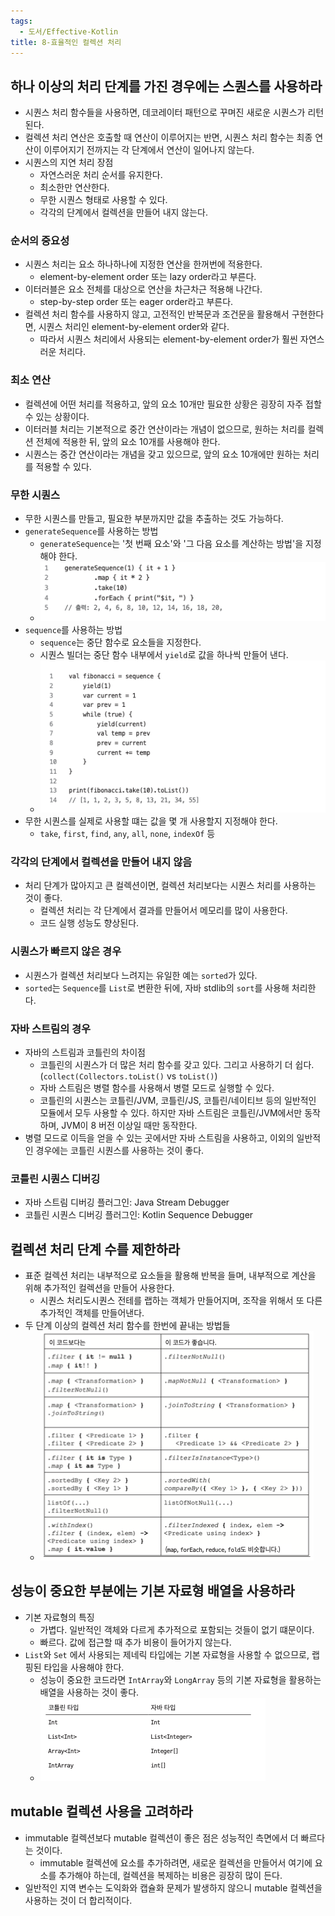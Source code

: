 ```yaml
---
tags:
  - 도서/Effective-Kotlin
title: 8-효율적인 컬렉션 처리
---
```




## 하나 이상의 처리 단계를 가진 경우에는 스퀀스를 사용하라

- 시퀀스 처리 함수들을 사용하면, 데코레이터 패턴으로 꾸며진 새로운 시퀀스가 리턴된다.
- 컬렉션 처리 연산은 호출할 때 연산이 이루어지는 반면, 시퀀스 처리 함수는 최종 연산이 이루어지기 전까지는 각 단계에서 연산이 일어나지 않는다.
- 시퀀스의 지연 처리 장점
	- 자연스러운 처리 순서를 유지한다.
	- 최소한만 연산한다.
	- 무한 시퀀스 형태로 사용할 수 있다.
	- 각각의 단계에서 컬렉션을 만들어 내지 않는다.

### 순서의 중요성

- 시퀀스 처리는 요소 하나하나에 지정한 연산을 한꺼번에 적용한다.
	- element-by-element order 또는 lazy order라고 부른다.
- 이터러블은 요소 전체를 대상으로 연산을 차근차근 적용해 나간다.
	- step-by-step order 또는 eager order라고 부른다.
- 컬렉션 처리 함수를 사용하지 않고, 고전적인 반복문과 조건문을 활용해서 구현한다면, 시퀀스 처리인 element-by-element order와 같다.
	- 따라서 시퀀스 처리에서 사용되는 element-by-element order가 훨씬 자연스러운 처리다.

### 최소 연산

- 컬렉션에 어떤 처리를 적용하고, 앞의 요소 10개만 필요한 상황은 굉장히 자주 접할 수 있는 상황이다.
- 이터러블 처리는 기본적으로 중간 연산이라는 개념이 없으므로, 원하는 처리를 컬렉션 전체에 적용한 뒤, 앞의 요소 10개를 사용해야 한다.
- 시퀀스는 중간 연산이라는 개념을 갖고 있으므로, 앞의 요소 10개에만 원하는 처리를 적용할 수 있다.

### 무한 시퀀스

- 무한 시퀀스를 만들고, 필요한 부분까지만 값을 추출하는 것도 가능하다.
- `generateSequence`를 사용하는 방법
	- `generateSequence`는 '첫 번째 요소'와 '그 다음 요소를 계산하는 방법'을 지정해야 한다.
	- ![](assets/Pasted%20image%2020230711112714.png)
- `sequence`를 사용하는 방법
	- `sequence`는 중단 함수로 요소들을 지정한다.
	- 시퀀스 빌더는 중단 함수 내부에서 `yield`로 값을 하나씩 만들어 낸다.
	- ![](assets/Pasted%20image%2020230711113247.png)
- 무한 시퀀스를 실제로 사용할 떄는 값을 몇 개 사용할지 지정해야 한다.
	- `take`, `first`, `find`, `any`, `all`, `none`, `indexOf` 등

### 각각의 단계에서 컬렉션을 만들어 내지 않음

- 처리 단계가 많아지고 큰 컬렉션이면, 컬렉션 처리보다는 시퀀스 처리를 사용하는 것이 좋다.
	- 컬렉션 처리는 각 단계에서 결과를 만들어서 메모리를 많이 사용한다.
	- 코드 실행 성능도 향상된다.

### 시퀀스가 빠르지 않은 경우

- 시퀀스가 컬렉션 처리보다 느려지는 유일한 예는 `sorted`가 있다.
- `sorted`는 `Sequence`를 `List`로 변환한 뒤에, 자바 stdlib의 `sort`를 사용해 처리한다.

### 자바 스트림의 경우

- 자바의 스트림과 코틀린의 차이점
	- 코틀린의 시퀀스가 더 많은 처리 함수를 갖고 있다. 그리고 사용하기 더 쉽다. (`collect(Collectors.toList()` vs `toList()`)
	- 자바 스트림은 병렬 함수를 사용해서 병렬 모드로 실행할 수 있다.
	- 코틀린의 시퀀스는 코틀린/JVM, 코틀린/JS, 코틀린/네이티브 등의 일반적인 모듈에서 모두 사용할 수 있다. 하지만 자바 스트림은 코틀린/JVM에서만 동작하며, JVM이 8 버전 이상일 때만 동작한다.
- 병렬 모드로 이득을 얻을 수 있는 곳에서만 자바 스트림을 사용하고, 이외의 일반적인 경우에는 코틀린 시퀀스를 사용하는 것이 좋다.

### 코틀린 시퀀스 디버깅

- 자바 스트림 디버깅 플러그인: Java Stream Debugger
- 코틀린 시퀀스 디버깅 플러그인: Kotlin Sequence Debugger

## 컬렉션 처리 단계 수를 제한하라

- 표준 컬렉션 처리는 내부적으로 요소들을 활용해 반복을 들며, 내부적으로 계산을 위해 추가적인 컬렉션을 만들어 사용한다.
	- 시퀀스 처리도시퀀스 전테를 랩하는 객체가 만들어지며, 조작을 위해서 또 다른 추가적인 객체를 만들어낸다.
- 두 단계 이상의 컬렉션 처리 함수를 한번에 끝내는 방법들
	- ![](assets/Pasted%20image%2020230714104832.png)

## 성능이 중요한 부분에는 기본 자료형 배열을 사용하라

- 기본 자료형의 특징
	- 가볍다. 일반적인 객체와 다르게 추가적으로 포함되는 것들이 없기 떄문이다.
	- 빠르다. 값에 접근할 때 추가 비용이 들어가지 않는다.
- `List`와 `Set` 에서 사용되는 제네릭 타입에는 기본 자료형을 사용할 수 없으므로, 랩핑된 타입을 사용해야 한다.
	- 성능이 중요한 코드라면 `IntArray`와 `LongArray` 등의 기본 자료형을 활용하는 배열을 사용하는 것이 좋다.
	- ![](assets/Pasted%20image%2020230714105502.png)
## mutable 컬렉션 사용을 고려하라

- immutable 컬렉션보다 mutable 컬렉션이 좋은 점은 성능적인 측면에서 더 빠르다는 것이다.
	- immutable 컬렉션에 요소를 추가하려면, 새로운 컬렉션을 만들어서 여기에 요소를 추가해야 하는데, 컬렉션을 복제하는 비용은 굉장히 많이 든다.
- 일반적인 지역 변수는 도익화와 캡슐화 문제가 발생하지 않으니 mutable 컬렉션을 사용하는 것이 더 합리적이다.
